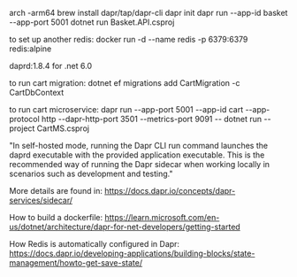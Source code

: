 ﻿arch -arm64 brew install dapr/tap/dapr-cli
dapr init
dapr run --app-id basket --app-port 5001 dotnet run Basket.API.csproj

to set up another redis:
docker run -d --name redis -p 6379:6379 redis:alpine

daprd:1.8.4 for .net 6.0

to run cart migration:
dotnet ef migrations add CartMigration -c CartDbContext

to run cart microservice:
dapr run --app-port 5001 --app-id cart --app-protocol http --dapr-http-port 3501 --metrics-port 9091 -- dotnet run --project CartMS.csproj

"In self-hosted mode, running the Dapr CLI run command launches the daprd executable
with the provided application executable. This is the recommended way of running the
Dapr sidecar when working locally in scenarios such as development and testing."

More details are found in: https://docs.dapr.io/concepts/dapr-services/sidecar/

How to build a dockerfile:
https://learn.microsoft.com/en-us/dotnet/architecture/dapr-for-net-developers/getting-started

How Redis is automatically configured in Dapr:
https://docs.dapr.io/developing-applications/building-blocks/state-management/howto-get-save-state/